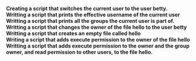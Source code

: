 **Creating a script that switches the current user to the user betty.**<br>
**Writting a script that prints the effective username of the current user**<br>
**Writting a script that prints all the groups the current user is part of.**<br>
**Writting a script that changes the owner of the file hello to the user betty**<br>
**Writting a script that creates an empty file called hello**<br>
**Writing a script that adds execute permission to the owner of the file hello**<br>
**Writting a script that adds execute permission to the owner and the group owner, and read permission to other users, to the file hello.**

